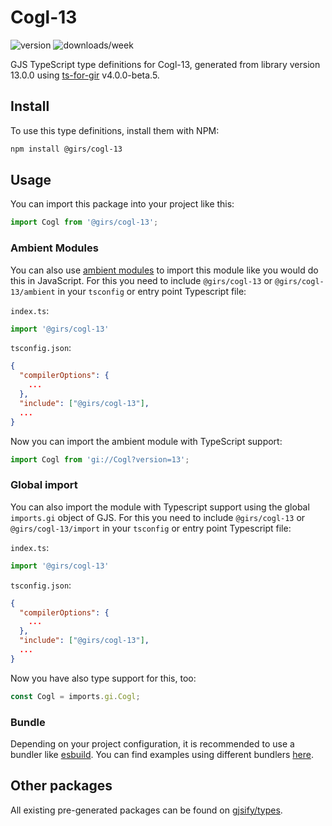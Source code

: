 
# Cogl-13

![version](https://img.shields.io/npm/v/@girs/cogl-13)
![downloads/week](https://img.shields.io/npm/dw/@girs/cogl-13)


GJS TypeScript type definitions for Cogl-13, generated from library version 13.0.0 using [ts-for-gir](https://github.com/gjsify/ts-for-gir) v4.0.0-beta.5.


## Install

To use this type definitions, install them with NPM:
```bash
npm install @girs/cogl-13
```

## Usage

You can import this package into your project like this:
```ts
import Cogl from '@girs/cogl-13';
```

### Ambient Modules

You can also use [ambient modules](https://github.com/gjsify/ts-for-gir/tree/main/packages/cli#ambient-modules) to import this module like you would do this in JavaScript.
For this you need to include `@girs/cogl-13` or `@girs/cogl-13/ambient` in your `tsconfig` or entry point Typescript file:

`index.ts`:
```ts
import '@girs/cogl-13'
```

`tsconfig.json`:
```json
{
  "compilerOptions": {
    ...
  },
  "include": ["@girs/cogl-13"],
  ...
}
```

Now you can import the ambient module with TypeScript support: 

```ts
import Cogl from 'gi://Cogl?version=13';
```

### Global import

You can also import the module with Typescript support using the global `imports.gi` object of GJS.
For this you need to include `@girs/cogl-13` or `@girs/cogl-13/import` in your `tsconfig` or entry point Typescript file:

`index.ts`:
```ts
import '@girs/cogl-13'
```

`tsconfig.json`:
```json
{
  "compilerOptions": {
    ...
  },
  "include": ["@girs/cogl-13"],
  ...
}
```

Now you have also type support for this, too:

```ts
const Cogl = imports.gi.Cogl;
```

### Bundle

Depending on your project configuration, it is recommended to use a bundler like [esbuild](https://esbuild.github.io/). You can find examples using different bundlers [here](https://github.com/gjsify/ts-for-gir/tree/main/examples).

## Other packages

All existing pre-generated packages can be found on [gjsify/types](https://github.com/gjsify/types).

